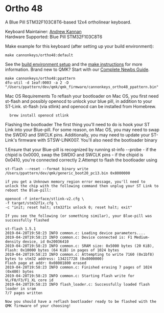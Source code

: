 # Ortho 48

A Blue Pill STM32F103C8T6-based 12x4 ortholinear keyboard.

Keyboard Maintainer: [Andrew Kannan](https://github.com/awkannan1)  
Hardware Supported: Blue Pill STM32F103C8T6  

Make example for this keyboard (after setting up your build environment):

    make cannonkeys/ortho48:default

See the [build environment setup](https://docs.qmk.fm/#/getting_started_build_tools) and the [make instructions](https://docs.qmk.fm/#/getting_started_make_guide) for more information. Brand new to QMK? Start with our [Complete Newbs Guide](https://docs.qmk.fm/#/newbs).

    make cannonkeys/ortho48:ppattern
    dfu-util -d 1eaf:0003 -a 2 -D "/Users/ppattern/dev/qmk/qmk_firmware/cannonkeys_ortho48_ppattern.bin"

Mac OS
  Requirements
    To reflash your bootloader on Mac OS, you first need st-flash and possibly openocd to unlock your blue pill, in addition to your ST-Link. st-flash (via stlink) and openocd can be installed from Homebrew.

      brew install openocd stlink

Flashing the bootloader
  The first thing you'll need to do is hook your ST Link into your Blue-pill. For some reason, on Mac OS, you may need to swap the SWDIO and SWCLK pins. Additionally, you may need to update your ST-Link's firmware with STSW-LINK007. You'll also need the bootloader binary

  1.Ensure that your Blue-pill is recognized by running st-info --probe
    - if the chipid is 0x0000, swap the SWDIO and SWCLK pins
    - if the chipid is 0x0410, you're connected correctly
  2.Attempt to flash the bootloader using

    st-flash --reset --format binary write /Users/ppattern/dev/qmk/generic_boot20_pc13.bin 0x8000000

    if you get a Unknown memory region error message, you'll need to unlock the chip with the following command then unplug your ST Link to reboot the Blue-pill:

    openocd -f interface/stlink-v2.cfg \
    -f target/stm32f1x.cfg \
    -c "init; reset halt; stm32f1x unlock 0; reset halt; exit"

    If you see the following (or something similar), your Blue-pill was successfully flashed

    st-flash 1.5.1
    2019-04-28T19:58:23 INFO common.c: Loading device parameters....
    2019-04-28T19:58:23 INFO common.c: Device connected is: F1 Medium-density device, id 0x20036410
    2019-04-28T19:58:23 INFO common.c: SRAM size: 0x5000 bytes (20 KiB), Flash: 0x10000 bytes (64 KiB) in pages of 1024 bytes
    2019-04-28T19:58:23 INFO common.c: Attempting to write 7160 (0x1bf8) bytes to stm32 address: 134217728 (0x8000000)
    Flash page at addr: 0x08001800 erased
    2019-04-28T19:58:23 INFO common.c: Finished erasing 7 pages of 1024 (0x400) bytes
    2019-04-28T19:58:23 INFO common.c: Starting Flash write for VL/F0/F3/F1_XL core id
    2019-04-28T19:58:23 INFO flash_loader.c: Successfully loaded flash loader in sram
    7/7 pages written

    Now you should have a reflash bootloader ready to be flashed with the QMK firmware of your choosing!
